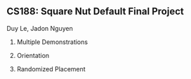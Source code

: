 CS188: Square Nut Default Final Project
---------------------------------------
Duy Le, Jadon Nguyen

1. Multiple Demonstrations

2. Orientation

3. Randomized Placement
